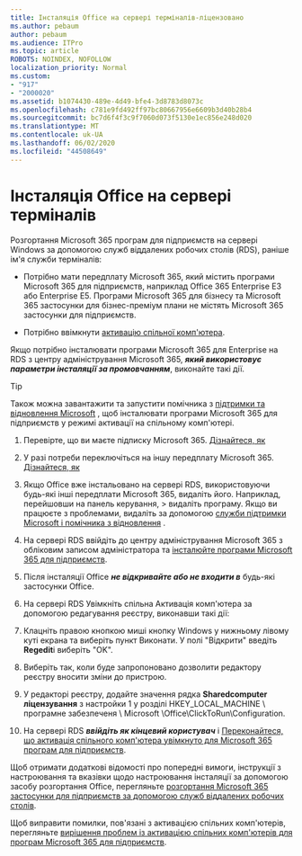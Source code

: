 ```yaml
---
title: Інсталяція Office на сервері терміналів-ліцензовано
ms.author: pebaum
author: pebaum
ms.audience: ITPro
ms.topic: article
ROBOTS: NOINDEX, NOFOLLOW
localization_priority: Normal
ms.custom:
- "917"
- "2000020"
ms.assetid: b1074430-489e-4d49-bfe4-3d8783d8073c
ms.openlocfilehash: c781e9fd492ff97bc80667956e6609b3d40b28b4
ms.sourcegitcommit: bc7d6f4f3c9f7060d073f5130e1ec856e248d020
ms.translationtype: MT
ms.contentlocale: uk-UA
ms.lasthandoff: 06/02/2020
ms.locfileid: "44508649"
---
```

# <a name="installing-office-on-a-terminal-server"></a>Інсталяція Office на сервері терміналів

Розгортання Microsoft 365 програм для підприємств на сервері Windows за допомогою служб віддалених робочих столів (RDS), раніше ім'я служби терміналів:
  
- Потрібно мати передплату Microsoft 365, який містить програми Microsoft 365 для підприємств, наприклад Office 365 Enterprise E3 або Enterprise E5. Програми Microsoft 365 для бізнесу та Microsoft 365 застосунки для бізнес-преміум плани не містять Microsoft 365 застосунки для підприємств.

- Потрібно ввімкнути [активацію спільної комп'ютера](https://docs.microsoft.com/DeployOffice/overview-shared-computer-activation).

Якщо потрібно інсталювати програми Microsoft 365 для Enterprise на RDS з центру адміністрування Microsoft 365, ***який використовує параметри інсталяції за промовчанням***, виконайте такі дії.

> [!TIP]
> Також можна завантажити та запустити помічника з [підтримки та відновлення Microsoft](https://aka.ms/SaRA_OfficeSCA_M365Portal) , щоб інсталювати програми Microsoft 365 для підприємств у режимі активації на спільному комп'ютері.
  
1. Перевірте, що ви маєте підписку Microsoft 365. [Дізнайтеся, як](https://docs.microsoft.com/microsoft-365/admin/admin-overview/what-subscription-do-i-have)

2. У разі потреби переключіться на іншу передплату Microsoft 365. [Дізнайтеся, як](https://docs.microsoft.com/microsoft-365/commerce/subscriptions/switch-to-a-different-plan)

3. Якщо Office вже інстальовано на сервері RDS, використовуючи будь-які інші передплати Microsoft 365, видаліть його. Наприклад, перейшовши на панель керування, \> видаліть програму. Якщо ви працюєте з проблемами, видаліть за допомогою [служби підтримки Microsoft і помічника з відновлення](https://aka.ms/SARA-OfficeUninstall-Alchemy) .

4. На сервері RDS ввійдіть до центру адміністрування Microsoft 365 з обліковим записом адміністратора та [інсталюйте програми Microsoft 365 для підприємств](https://portal.office.com/OLS/MySoftware.aspx).

5. Після інсталяції Office ***не відкривайте або не входити в*** будь-які застосунки Office.

6. На сервері RDS Увімкніть спільна Активація комп'ютера за допомогою редагування реєстру, виконавши такі дії:

1. Клацніть правою кнопкою миші кнопку Windows у нижньому лівому куті екрана та виберіть пункт Виконати. У полі "Відкрити" введіть **Regedit**і виберіть "OK".

2. Виберіть так, коли буде запропоновано дозволити редактору реєстру вносити зміни до пристрою.

3. У редакторі реєстру, додайте значення рядка **Sharedcomputer ліцензування** з настройки 1 у розділі HKEY_LOCAL_MACHINE \ програмне забезпеченя \ Microsoft \Office\ClickToRun\Configuration.

7. На сервері RDS ***ввійдіть як кінцевий користувач*** і [Переконайтеся, що активація спільного комп'ютера увімкнуто для Microsoft 365 програм для підприємств](https://docs.microsoft.com/DeployOffice/troubleshoot-shared-computer-activation#verify-that-activation-for-microsoft-365-apps-succeeded).

Щоб отримати додаткові відомості про попередні вимоги, інструкції з настроювання та вказівки щодо настроювання інсталяції за допомогою засобу розгортання Office, перегляньте [розгортання Microsoft 365 застосунки для підприємств за допомогою служб віддалених робочих столів](https://docs.microsoft.com/DeployOffice/deploy-microsoft-365-apps-remote-desktop-services).
  
Щоб виправити помилки, пов'язані з активацією спільних комп'ютерів, перегляньте [вирішення проблем із активацією спільних комп'ютерів для програм Microsoft 365 для підприємств](https://docs.microsoft.com/DeployOffice/troubleshoot-shared-computer-activation).
  